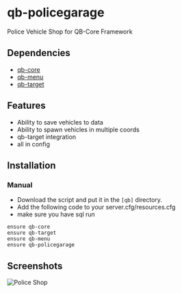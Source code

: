 # qb-policegarage
Police Vehicle Shop for QB-Core Framework

## Dependencies
- [qb-core](https://github.com/qbcore-framework/qb-core)
- [qb-menu](https://github.com/qbcore-framework/qb-menu)
- [qb-target](https://github.com/BerkieBb/qb-target)

## Features
- Ability to save vehicles to data
- Ability to spawn vehicles in multiple coords
- qb-target integration
- all in config

## Installation

### Manual
- Download the script and put it in the `[qb]` directory.
- Add the following code to your server.cfg/resources.cfg
- make sure you have sql run
```
ensure qb-core
ensure qb-target
ensure qb-menu
ensure qb-policegarage
```

## Screenshots
![Police Shop](https://user-images.githubusercontent.com/89742984/202778752-0a712ab0-0f45-44c7-aec9-4a4dbe03be73.png)
